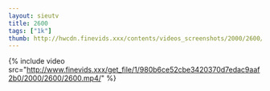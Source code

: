 ```yaml
--- 
layout: sieutv
title: 2600
tags: ["1k"]
thumb: http://hwcdn.finevids.xxx/contents/videos_screenshots/2000/2600/preview.mp4.jpg
---
```

{% include video src="http://www.finevids.xxx/get_file/1/980b6ce52cbe3420370d7edac9aaf2b0/2000/2600/2600.mp4/" %} 
